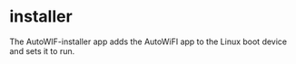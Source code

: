 # installer
The AutoWIF-installer app adds the AutoWiFI app to the Linux boot device and sets it to run.
